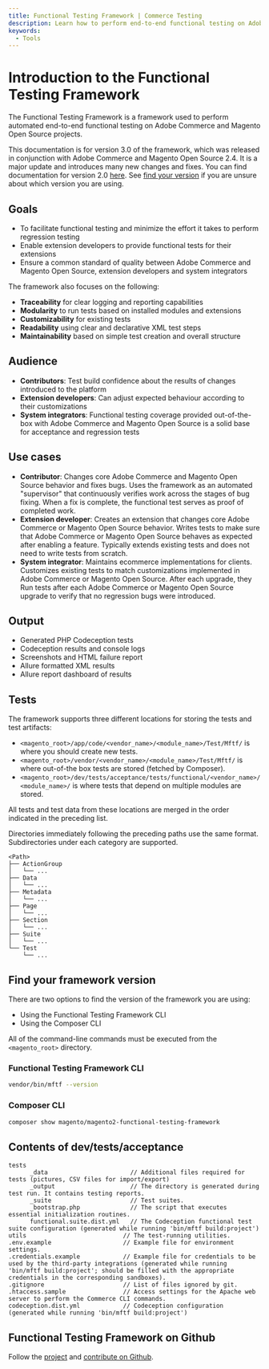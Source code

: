```yaml
---
title: Functional Testing Framework | Commerce Testing
description: Learn how to perform end-to-end functional testing on Adobe Commerce and Magento Open Source projects.
keywords:
  - Tools
---
```


# Introduction to the Functional Testing Framework

The Functional Testing Framework is a framework used to perform automated end-to-end functional testing on Adobe Commerce and Magento Open Source projects.

<InlineAlert variant="info" slots="text"/>

This documentation is for version 3.0 of the framework, which was released in conjunction with Adobe Commerce and Magento Open Source 2.4. It is a major update and introduces many new changes and fixes. You can find documentation for version 2.0 [here](https://devdocs.magento.com/mftf/v2/docs/introduction.html). See [find your version](#find-your-framework-version) if you are unsure about which version you are using.

## Goals

-  To facilitate functional testing and minimize the effort it takes to perform regression testing
-  Enable extension developers to provide functional tests for their extensions
-  Ensure a common standard of quality between Adobe Commerce and Magento Open Source, extension developers and system integrators

The framework also focuses on the following:

-  **Traceability** for clear logging and reporting capabilities
-  **Modularity** to run tests based on installed modules and extensions
-  **Customizability** for existing tests
-  **Readability** using clear and declarative XML test steps
-  **Maintainability** based on simple test creation and overall structure

## Audience

-  **Contributors**: Test build confidence about the results of changes introduced to the platform
-  **Extension developers**: Can adjust expected behaviour according to their customizations
-  **System integrators**: Functional testing coverage provided out-of-the-box with Adobe Commerce and Magento Open Source is a solid base for acceptance and regression tests

## Use cases

-  **Contributor**: Changes core Adobe Commerce and Magento Open Source behavior and fixes bugs. Uses the framework as an automated "supervisor" that continuously verifies work across the stages of bug fixing. When a fix is complete, the functional test serves as proof of completed work.
-  **Extension developer**: Creates an extension that changes core Adobe Commerce or Magento Open Source behavior. Writes tests to make sure that Adobe Commerce or Magento Open Source behaves as expected after enabling a feature. Typically extends existing tests and does not need to write tests from scratch.
-  **System integrator**: Maintains ecommerce implementations for clients. Customizes existing tests to match customizations implemented in Adobe Commerce or Magento Open Source. After each upgrade, they Run tests after each Adobe Commerce or Magento Open Source upgrade to verify that no regression bugs were introduced.

## Output

-  Generated PHP Codeception tests
-  Codeception results and console logs
-  Screenshots and HTML failure report
-  Allure formatted XML results
-  Allure report dashboard of results

## Tests

The framework supports three different locations for storing the tests and test artifacts:

-  `<magento_root>/app/code/<vendor_name>/<module_name>/Test/Mftf/` is where you should create new tests.
-  `<magento_root>/vendor/<vendor_name>/<module_name>/Test/Mftf/` is where out-of-the box tests are stored (fetched by Composer).
-  `<magento_root>/dev/tests/acceptance/tests/functional/<vendor_name>/<module_name>/` is where tests that depend on multiple modules are stored.

All tests and test data from these locations are merged in the order indicated in the preceding list.

Directories immediately following the preceding paths use the same format. Subdirectories under each category are supported.

```tree
<Path>
├── ActionGroup
│   └── ...
├── Data
│   └── ...
├── Metadata
│   └── ...
├── Page
│   └── ...
├── Section
│   └── ...
├── Suite
│   └── ...
└── Test
    └── ...
```

## Find your framework version

There are two options to find the version of the framework you are using:

-  Using the Functional Testing Framework CLI
-  Using the Composer CLI

All of the command-line commands must be executed from the `<magento_root>` directory.

### Functional Testing Framework CLI

```bash
vendor/bin/mftf --version
```

### Composer CLI

```bash
composer show magento/magento2-functional-testing-framework
```

## Contents of dev/tests/acceptance

```tree
tests
      _data                       // Additional files required for tests (pictures, CSV files for import/export)
      _output                     // The directory is generated during test run. It contains testing reports.
      _suite                      // Test suites.
      _bootstrap.php              // The script that executes essential initialization routines.
      functional.suite.dist.yml   // The Codeception functional test suite configuration (generated while running 'bin/mftf build:project')
utils                           // The test-running utilities.
.env.example                    // Example file for environment settings.
.credentials.example            // Example file for credentials to be used by the third-party integrations (generated while running 'bin/mftf build:project'; should be filled with the appropriate credentials in the corresponding sandboxes).
.gitignore                      // List of files ignored by git.
.htaccess.sample                // Access settings for the Apache web server to perform the Commerce CLI commands.
codeception.dist.yml            // Codeception configuration (generated while running 'bin/mftf build:project')
```

## Functional Testing Framework on Github

Follow the [project](https://github.com/magento/magento2-functional-testing-framework) and [contribute on Github](https://github.com/magento/magento2-functional-testing-framework/blob/master/.github/CONTRIBUTING.md).
